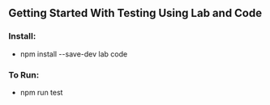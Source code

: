 ## Getting Started With Testing Using Lab and Code

### Install:
- npm install --save-dev lab code

### To Run:
- npm run test
